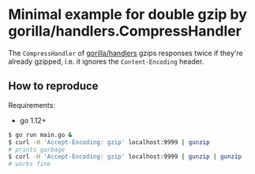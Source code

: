 # Minimal example for double gzip by gorilla/handlers.CompressHandler

The `CompressHandler` of [gorilla/handlers][1] gzips responses twice if they're already gzipped, i.e. it ignores the `Content-Encoding` header.

## How to reproduce

Requirements:

- go 1.12+

```sh
$ go run main.go &
$ curl -H 'Accept-Encoding: gzip' localhost:9999 | gunzip
# prints garbage
$ curl -H 'Accept-Encoding: gzip' localhost:9999 | gunzip | gunzip
# works fine
```

[1]: https://github.com/gorilla/handlers/commit/e1b2144f2167de0e1042d1d35e5cba5119d4fb5d
